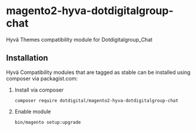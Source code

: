 
# magento2-hyva-dotdigitalgroup-chat
Hyvä Themes compatibility module for Dotdigitalgroup_Chat
 
## Installation

Hyvä Compatibility modules that are tagged as stable can be installed using composer via packagist.com:

1. Install via composer
    ```
    composer require dotdigital/magento2-hyva-dotdigitalgroup-chat
    ```
2. Enable module
    ```
    bin/magento setup:upgrade
    ```

